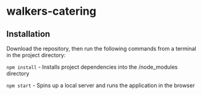 # walkers-catering

## Installation
Download the repository, then run the following commands from a terminal in the project directory:

`npm install` - Installs project dependencies into the /node_modules directory

`npm start` - Spins up a local server and runs the application in the browser

